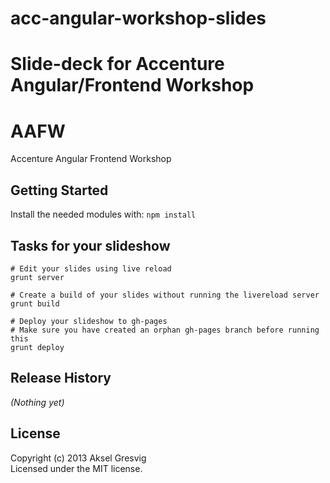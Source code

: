 acc-angular-workshop-slides
===========================

Slide-deck for Accenture Angular/Frontend Workshop
=======
# AAFW

Accenture Angular Frontend Workshop

## Getting Started
Install the needed modules with: `npm install`

## Tasks for your slideshow

```
# Edit your slides using live reload
grunt server

# Create a build of your slides without running the livereload server
grunt build

# Deploy your slideshow to gh-pages
# Make sure you have created an orphan gh-pages branch before running this
grunt deploy
```

## Release History
_(Nothing yet)_

## License
Copyright (c) 2013 Aksel Gresvig  
Licensed under the MIT license.